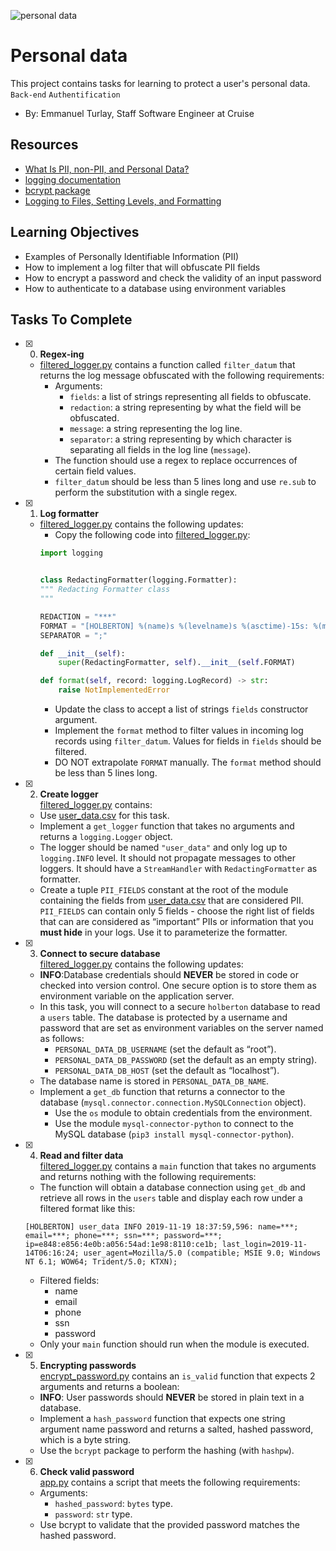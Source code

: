 ![personal data](https://github.com/richard-1257/alx-backend-user-data/assets/83041703/95df1eab-e85d-4962-8fd7-d3e72540eac8)

# Personal data
This project contains tasks for learning to protect a user's personal data.
`Back-end` `Authentification`

 - By: Emmanuel Turlay, Staff Software Engineer at Cruise

## Resources
- [What Is PII, non-PII, and Personal Data?](https://piwik.pro/blog/what-is-pii-personal-data/)
- [logging documentation](https://docs.python.org/3/library/logging.html)
- [bcrypt package](https://github.com/pyca/bcrypt/)
- [Logging to Files, Setting Levels, and Formatting](https://www.youtube.com/watch?v=-ARI4Cz-awo)

## Learning Objectives
- Examples of Personally Identifiable Information (PII)
- How to implement a log filter that will obfuscate PII fields
- How to encrypt a password and check the validity of an input password
- How to authenticate to a database using environment variables

## Tasks To Complete
+ [x] 0. **Regex-ing**
  + [filtered_logger.py](https://github.com/richard-1257/alx-backend-user-data/blob/master/0x00-personal_data/filtered_logger.py) contains a function called `filter_datum` that returns the log message obfuscated with the following requirements:
    + Arguments:
      + `fields`: a list of strings representing all fields to obfuscate.
      + `redaction`: a string representing by what the field will be obfuscated.
      + `message`: a string representing the log line.
      + `separator`: a string representing by which character is separating all fields in the log line (`message`).
    + The function should use a regex to replace occurrences of certain field values.
    + `filter_datum` should be less than 5 lines long and use `re.sub` to perform the substitution with a single regex.
   
+ [x] 1. **Log formatter**
  + [filtered_logger.py](https://github.com/richard-1257/alx-backend-user-data/blob/master/0x00-personal_data/filtered_logger.py) contains the following updates:
    + Copy the following code into [filtered_logger.py]([filtered_logger.py](https://github.com/richard-1257/alx-backend-user-data/blob/master/0x00-personal_data/filtered_logger.py)):
    ```python
    import logging


    class RedactingFormatter(logging.Formatter):
    """ Redacting Formatter class
    """

    REDACTION = "***"
    FORMAT = "[HOLBERTON] %(name)s %(levelname)s %(asctime)-15s: %(message)s"
    SEPARATOR = ";"

    def __init__(self):
        super(RedactingFormatter, self).__init__(self.FORMAT)

    def format(self, record: logging.LogRecord) -> str:
        raise NotImplementedError
    ```
    + Update the class to accept a list of strings `fields` constructor argument.
    + Implement the `format` method to filter values in incoming log records using `filter_datum`. Values for fields in `fields` should be filtered.
    + DO NOT extrapolate `FORMAT` manually. The `format` method should be less than 5 lines long.

+ [x] 2. **Create logger**</br>
   [filtered_logger.py](https://github.com/richard-1257/alx-backend-user-data/blob/master/0x00-personal_data/filtered_logger.py)  contains:
    + Use [user_data.csv](https://github.com/richard-1257/alx-backend-user-data/blob/master/0x00-personal_data/user_data.csv) for this task.
    + Implement a `get_logger` function that takes no arguments and returns a `logging.Logger` object.
    + The logger should be named `"user_data"` and only log up to `logging.INFO` level. It should not propagate messages to other loggers. It should have a `StreamHandler` with `RedactingFormatter` as formatter.
    + Create a tuple `PII_FIELDS` constant at the root of the module containing the fields from [user_data.csv](https://github.com/richard-1257/alx-backend-user-data/blob/master/0x00-personal_data/user_data.csv) that are considered PII. `PII_FIELDS` can contain only 5 fields - choose the right list of fields that can are considered as “important” PIIs or information that you **must hide** in your logs. Use it to parameterize the formatter.

+ [x] 3. **Connect to secure database**</br>
   [filtered_logger.py](https://github.com/richard-1257/alx-backend-user-data/blob/master/0x00-personal_data/filtered_logger.py)  contains the following updates:
    + **INFO**:Database credentials should **NEVER** be stored in code or checked into version control. One secure option is to store them as environment variable on the application server.
    + In this task, you will connect to a secure `holberton` database to read a `users` table. The database is protected by a username and password that are set as environment variables on the server named as follows:
      + `PERSONAL_DATA_DB_USERNAME` (set the default as “root”).
      + `PERSONAL_DATA_DB_PASSWORD` (set the default as an empty string).
      + `PERSONAL_DATA_DB_HOST` (set the default as “localhost”).
    + The database name is stored in `PERSONAL_DATA_DB_NAME`.
    + Implement a `get_db` function that returns a connector to the database (`mysql.connector.connection.MySQLConnection` object).
      + Use the `os` module to obtain credentials from the environment.
      + Use the module `mysql-connector-python` to connect to the MySQL database (`pip3 install mysql-connector-python`). 

+ [x] 4. **Read and filter data**</br>
   [filtered_logger.py](https://github.com/richard-1257/alx-backend-user-data/blob/master/0x00-personal_data/filtered_logger.py) contains a `main` function that takes no arguments and returns nothing with the following requirements:
    + The function will obtain a database connection using `get_db` and retrieve all rows in the `users` table and display each row under a filtered format like this:
    ```
    [HOLBERTON] user_data INFO 2019-11-19 18:37:59,596: name=***; email=***; phone=***; ssn=***; password=***; ip=e848:e856:4e0b:a056:54ad:1e98:8110:ce1b; last_login=2019-11- 
    14T06:16:24; user_agent=Mozilla/5.0 (compatible; MSIE 9.0; Windows NT 6.1; WOW64; Trident/5.0; KTXN);
    ```
    + Filtered fields:
      + name
      + email
      + phone
      + ssn
      + password
    + Only your `main` function should run when the module is executed.

+ [x] 5. **Encrypting passwords**</br>
   [encrypt_password.py](https://github.com/richard-1257/alx-backend-user-data/blob/master/0x00-personal_data/encrypt_password.py) contains an `is_valid` function that expects 2 arguments and returns a boolean:
    + **INFO**: User passwords should **NEVER** be stored in plain text in a database.
    + Implement a `hash_password` function that expects one string argument name password and returns a salted, hashed password, which is a byte string.
    + Use the `bcrypt` package to perform the hashing (with `hashpw`).
   
+ [x] 6. **Check valid password**</br>
   [app.py](https://github.com/richard-1257/alx-backend-user-data/blob/master/0x00-personal_data/app.py) contains a script that meets the following requirements:
    + Arguments:
      + `hashed_password`: `bytes` type.
      + `password`: `str` type.
    + Use bcrypt to validate that the provided password matches the hashed password.
